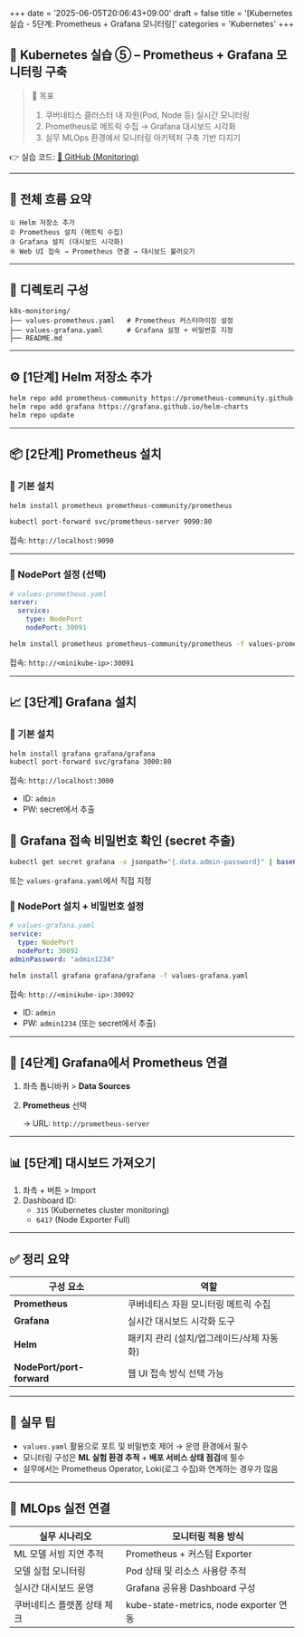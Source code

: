 +++
date = '2025-06-05T20:06:43+09:00'
draft = false
title = '[Kubernetes 실습 - 5단계: Prometheus + Grafana 모니터링]'
categories = 'Kubernetes'
+++

## 📡 Kubernetes 실습 ⑤ – Prometheus + Grafana 모니터링 구축

> 🎯 목표
> 
> 1. 쿠버네티스 클러스터 내 자원(Pod, Node 등) 실시간 모니터링
> 2. Prometheus로 메트릭 수집 → Grafana 대시보드 시각화
> 3. 실무 MLOps 환경에서 모니터링 아키텍처 구축 기반 다지기

👉 실습 코드: [🔗 GitHub (Monitoring)](https://github.com/keonhoban/mlops-infra-labs/tree/main/k8s-basic/05_Prometheus_and_Grafana)

---

## 🧭 전체 흐름 요약

```
① Helm 저장소 추가
② Prometheus 설치 (메트릭 수집)
③ Grafana 설치 (대시보드 시각화)
④ Web UI 접속 → Prometheus 연결 → 대시보드 불러오기
```

---

## 📂 디렉토리 구성

```
k8s-monitoring/
├── values-prometheus.yaml   # Prometheus 커스터마이징 설정
├── values-grafana.yaml      # Grafana 설정 + 비밀번호 지정
├── README.md
```

---

## ⚙️ [1단계] Helm 저장소 추가

```bash
helm repo add prometheus-community https://prometheus-community.github.io/helm-charts
helm repo add grafana https://grafana.github.io/helm-charts
helm repo update
```

---

## 📦 [2단계] Prometheus 설치

### 🔹 기본 설치

```bash
helm install prometheus prometheus-community/prometheus
```

```bash
kubectl port-forward svc/prometheus-server 9090:80
```

접속: `http://localhost:9090`

---

### 🔹 NodePort 설정 (선택)

```yaml
# values-prometheus.yaml
server:
  service:
    type: NodePort
    nodePort: 30091
```

```bash
helm install prometheus prometheus-community/prometheus -f values-prometheus.yaml
```

접속: `http://<minikube-ip>:30091`

---

## 📈 [3단계] Grafana 설치

### 🔹 기본 설치

```bash
helm install grafana grafana/grafana
kubectl port-forward svc/grafana 3000:80
```

접속: `http://localhost:3000`

- ID: `admin`
- PW: secret에서 추출

## 🔐 Grafana 접속 비밀번호 확인 (secret 추출)

```bash
kubectl get secret grafana -o jsonpath="{.data.admin-password}" | base64 -d
```

또는 `values-grafana.yaml`에서 직접 지정

### 🔹 NodePort 설치 + 비밀번호 설정

```yaml
# values-grafana.yaml
service:
  type: NodePort
  nodePort: 30092
adminPassword: "admin1234"
```

```bash
helm install grafana grafana/grafana -f values-grafana.yaml
```

접속: `http://<minikube-ip>:30092`

- ID: `admin`
- PW: `admin1234` (또는 secret에서 추출)

---

## 🧪 [4단계] Grafana에서 Prometheus 연결

1. 좌측 톱니바퀴 > **Data Sources**
2. **Prometheus** 선택
    
    → URL: `http://prometheus-server`
    

---

## 📊 [5단계] 대시보드 가져오기

1. 좌측 + 버튼 > Import
2. Dashboard ID:
    - `315` (Kubernetes cluster monitoring)
    - `6417` (Node Exporter Full)

---

## ✅ 정리 요약

| 구성 요소 | 역할 |
| --- | --- |
| **Prometheus** | 쿠버네티스 자원 모니터링 메트릭 수집 |
| **Grafana** | 실시간 대시보드 시각화 도구 |
| **Helm** | 패키지 관리 (설치/업그레이드/삭제 자동화) |
| **NodePort/port-forward** | 웹 UI 접속 방식 선택 가능 |

---

## 🧩 실무 팁

- `values.yaml` 활용으로 포트 및 비밀번호 제어 → 운영 환경에서 필수
- 모니터링 구성은 **ML 실험 환경 추적** + **배포 서비스 상태 점검**에 필수
- 실무에서는 Prometheus Operator, Loki(로그 수집)와 연계하는 경우가 많음

---

## 🔧 MLOps 실전 연결

| 실무 시나리오 | 모니터링 적용 방식 |
| --- | --- |
| ML 모델 서빙 지연 추적 | Prometheus + 커스텀 Exporter |
| 모델 실험 모니터링 | Pod 상태 및 리소스 사용량 추적 |
| 실시간 대시보드 운영 | Grafana 공유용 Dashboard 구성 |
| 쿠버네티스 플랫폼 상태 체크 | kube-state-metrics, node exporter 연동 |
